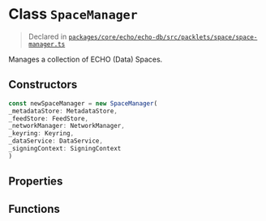 # Class `SpaceManager`
> Declared in [`packages/core/echo/echo-db/src/packlets/space/space-manager.ts`](https://github.com/dxos/protocols/blob/main/packages/core/echo/echo-db/src/packlets/space/space-manager.ts#L40)

Manages a collection of ECHO (Data) Spaces.

## Constructors
```ts
const newSpaceManager = new SpaceManager(
_metadataStore: MetadataStore,
_feedStore: FeedStore,
_networkManager: NetworkManager,
_keyring: Keyring,
_dataService: DataService,
_signingContext: SigningContext
)
```

## Properties

## Functions
